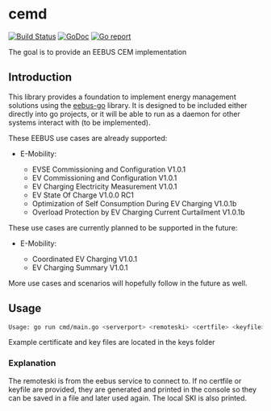 # cemd

[![Build Status](https://github.com/enbility/cemd/actions/workflows/default.yml/badge.svg?branch=dev)](https://github.com/enbility/cemd/actions/workflows/default.yml/badge.svg?branch=dev)
[![GoDoc](https://img.shields.io/badge/godoc-reference-5272B4)](https://godoc.org/github.com/enbility/cemd)
[![Go report](https://goreportcard.com/badge/github.com/enbility/cemd)](https://goreportcard.com/report/github.com/enbility/cemd)

The goal is to provide an EEBUS CEM implementation

## Introduction

This library provides a foundation to implement energy management solutions using the [eebus-go](https://github.com/enbility/eebus-go) library. It is designed to be included either directly into go projects, or it will be able to run as a daemon for other systems interact with (to be implemented).

These EEBUS use cases are already supported:

- E-Mobility:

  - EVSE Commissioning and Configuration V1.0.1
  - EV Commissioning and Configuration V1.0.1
  - EV Charging Electricity Measurement V1.0.1
  - EV State Of Charge V1.0.0 RC1
  - Optimization of Self Consumption During EV Charging V1.0.1b
  - Overload Protection by EV Charging Current Curtailment V1.0.1b

These use cases are currently planned to be supported in the future:

- E-Mobility:

  - Coordinated EV Charging V1.0.1
  - EV Charging Summary V1.0.1

More use cases and scenarios will hopefully follow in the future as well.

## Usage

```sh
Usage: go run cmd/main.go <serverport> <remoteski> <certfile> <keyfile>
```

Example certificate and key files are located in the keys folder

### Explanation

The remoteski is from the eebus service to connect to.
If no certfile or keyfile are provided, they are generated and printed in the console so they can be saved in a file and later used again. The local SKI is also printed.
